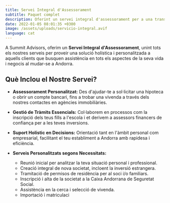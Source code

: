 ```yaml
---
title: Servei Integral d'Assessorament
subtitle: Paquet complet
description: Oferint un servei integral d'assessorament per a una transició fluida i eficient a la vida i negocis a Andorra, adaptat a les teves necessitats personals i empresarials
date: 2022-01-05 08:01:35 +0300
image: /assets/uploads/servicio-integral.avif
language: cat
---
```

A Summit Advisors, oferim un **Servei Integral d'Assessorament**, unint tots els nostres serveis per proveir una solució holística i personalitzada a aquells clients que busquen assistència en tots els aspectes de la seva vida i negocis al mudar-se a Andorra.

## **Què Inclou el Nostre Servei?**

- **Assessorament Personalitzat:** Des d'ajudar-te a sol·licitar una hipoteca o obrir un compte bancari, fins a trobar una vivenda a través dels nostres contactes en agències immobiliàries.

- **Gestió de Tràmits Essencials:** Col·laborem en processos com la inscripció dels teus fills a l'escola i et derivem a assessors financers de confiança per a les teves inversions.

- **Suport Holístic en Decisions:** Orientació tant en l'àmbit personal com empresarial, facilitant el teu establiment a Andorra amb rapidesa i eficiència.

- **Serveis Personalitzats segons Necessitats:**
  - Reunió inicial per analitzar la teva situació personal i professional.
  - Creació integral de nova societat, incloent la inversió estrangera.
  - Tramitació de permisos de residència per al soci i/o familiars.
  - Inscripció i alta de la societat a la Caixa Andorrana de Seguretat Social.
  - Assistència en la cerca i selecció de vivenda.
  - Importació i matriculaci
